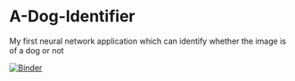 # A-Dog-Identifier
My first neural network application which can identify whether the image is of a dog or not

[![Binder](https://mybinder.org/badge_logo.svg)](https://mybinder.org/v2/gh/sharmaa4/A-Dog-Identifier.git/HEAD?filepath=%2Fvoila%2Frender%2FWeb%20Application%20-%20Dog%20Identifier%20-%20Github%20Copy.ipynb)

